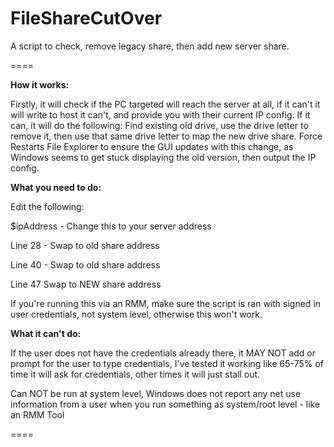 # FileShareCutOver
A script to check, remove legacy share, then add new server share.

====

**How it works:**

Firstly, it will check if the PC targeted will reach the server at all, if it can't it will write to host it can't, and provide you with their current IP config.
If it can, it will do the following:
Find existing old drive, use the drive letter to remove it, then use that same drive letter to map the new drive share.
Force Restarts File Explorer to ensure the GUI updates with this change, as Windows seems to get stuck displaying the old version, then output the IP config.

**What you need to do:**

Edit the following:

$ipAddress - Change this to your server address

Line 28 - Swap to old share address

Line 40 - Swap to old share address

Line 47 Swap to NEW share address


If you're running this via an RMM, make sure the script is ran with signed in user credentials, not system level, otherwise this won't work.

**What it can't do:**

If the user does not have the credentials already there, it MAY NOT add or prompt for the user to type credentials, I've tested it working like 65-75% of time it will ask for credentials, other times it will just stall out.

Can NOT be run at system level, Windows does not report any net use information from a user when you run something as system/root level - like an RMM Tool

====

